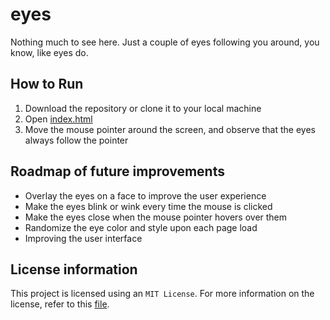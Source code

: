# eyes
Nothing much to see here. Just a couple of eyes following you around, you know, like eyes do.

## How to Run

1. Download the repository or clone it to your local machine
2. Open [index.html](./index.html)
3. Move the mouse pointer around the screen, and observe that the eyes always follow the pointer

## Roadmap of future improvements

- Overlay the eyes on a face to improve the user experience
- Make the eyes blink or wink every time the mouse is clicked
- Make the eyes close when the mouse pointer hovers over them
- Randomize the eye color and style upon each page load
- Improving the user interface

## License information

This project is licensed using an `MIT License`. For more information on the license, refer to this [file](./LICENSE).
